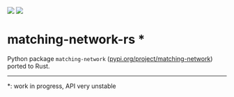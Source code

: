 <a href="https://github.com/urbanij/matching-network-rs/actions"><img src="https://github.com/urbanij/matching-network-rs/actions/workflows/ci.yml/badge.svg"></a>
<a href="https://crates.io/crates/matching-network-rs"><img src="https://img.shields.io/crates/d/matching-network-rs"></a>


# matching-network-rs *

Python package `matching-network` ([pypi.org/project/matching-network](https://pypi.org/project/matching-network/)) ported to Rust.

---
\*: work in progress, API very unstable